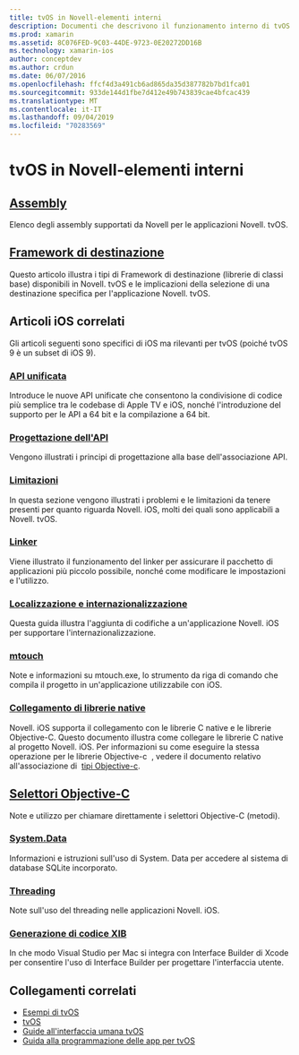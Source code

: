 ```yaml
---
title: tvOS in Novell-elementi interni
description: Documenti che descrivono il funzionamento interno di tvOS in Novell, basato su Novell. iOS. Il contenuto del collegamento illustra gli assembly, i Framework di destinazione e i concetti relativi a iOS correlati.
ms.prod: xamarin
ms.assetid: 8C076FED-9C03-44DE-9723-0E20272DD16B
ms.technology: xamarin-ios
author: conceptdev
ms.author: crdun
ms.date: 06/07/2016
ms.openlocfilehash: ffcf4d3a491cb6ad865da35d387782b7bd1fca01
ms.sourcegitcommit: 933de144d1fbe7d412e49b743839cae4bfcac439
ms.translationtype: MT
ms.contentlocale: it-IT
ms.lasthandoff: 09/04/2019
ms.locfileid: "70283569"
---
```

# <a name="tvos-in-xamarin-internals"></a>tvOS in Novell-elementi interni 

## <a name="assembliesiostvosinternalsassembliesmd"></a>[Assembly](~/ios/tvos/internals/assemblies.md)

Elenco degli assembly supportati da Novell per le applicazioni Novell. tvOS.

## <a name="target-frameworksiostvosinternalsframeworksmd"></a>[Framework di destinazione](~/ios/tvos/internals/frameworks.md)

Questo articolo illustra i tipi di Framework di destinazione (librerie di classi base) disponibili in Novell. tvOS e le implicazioni della selezione di una destinazione specifica per l'applicazione Novell. tvOS.

## <a name="related-ios-articles"></a>Articoli iOS correlati

Gli articoli seguenti sono specifici di iOS ma rilevanti per tvOS (poiché tvOS 9 è un subset di iOS 9).

### <a name="unified-apicross-platformmaciosunifiedindexmd"></a>[API unificata](~/cross-platform/macios/unified/index.md)

Introduce le nuove API unificate che consentono la condivisione di codice più semplice tra le codebase di Apple TV e iOS, nonché l'introduzione del supporto per le API a 64 bit e la compilazione a 64 bit.  

### <a name="api-designiosinternalsapi-designindexmd"></a>[Progettazione dell'API](~/ios/internals/api-design/index.md)

Vengono illustrati i principi di progettazione alla base dell'associazione API.

### <a name="limitationsiosinternalslimitationsmd"></a>[Limitazioni](~/ios/internals/limitations.md)

In questa sezione vengono illustrati i problemi e le limitazioni da tenere presenti per quanto riguarda Novell. iOS, molti dei quali sono applicabili a Novell. tvOS.

### <a name="linkeriosdeploy-testlinkermd"></a>[Linker](~/ios/deploy-test/linker.md)

Viene illustrato il funzionamento del linker per assicurare il pacchetto di applicazioni più piccolo possibile, nonché come modificare le impostazioni e l'utilizzo.

### <a name="localization-and-internationalizationiosapp-fundamentalslocalizationindexmd"></a>[Localizzazione e internazionalizzazione](~/ios/app-fundamentals/localization/index.md)

Questa guida illustra l'aggiunta di codifiche a un'applicazione Novell. iOS per supportare l'internazionalizzazione.

### <a name="mtouchiosdeploy-testmtouchmd"></a>[mtouch](~/ios/deploy-test/mtouch.md)

Note e informazioni su mtouch.exe, lo strumento da riga di comando che compila il progetto in un'applicazione utilizzabile con iOS.

### <a name="linking-native-librariesiosplatformnative-interopmd"></a>[Collegamento di librerie native](~/ios/platform/native-interop.md)

Novell. iOS supporta il collegamento con le librerie C native e le librerie Objective-C. Questo documento illustra come collegare le librerie C native al progetto Novell. iOS. Per informazioni su come eseguire la stessa operazione per le librerie Objective-c&nbsp; , vedere il documento relativo all'associazione di&nbsp; [tipi Objective-c](~/ios/platform/binding-objective-c/index.md).

## <a name="objective-c-selectorsiosinternalsobjective-c-selectorsmd"></a>[Selettori Objective-C](~/ios/internals/objective-c-selectors.md)

Note e utilizzo per chiamare direttamente i selettori Objective-C (metodi).

### <a name="systemdataiosdata-cloudsystemdatamd"></a>[System.Data](~/ios/data-cloud/system.data.md)

Informazioni e istruzioni sull'uso di System. Data per accedere al sistema di database SQLite incorporato.

### <a name="threadingiosapp-fundamentalsthreadingmd"></a>[Threading](~/ios/app-fundamentals/threading.md)

Note sull'uso del threading nelle applicazioni Novell. iOS.

### <a name="xib-code-generationiosinternalsxib-code-generationmd"></a>[Generazione di codice XIB](~/ios/internals/xib-code-generation.md)

In che modo Visual Studio per Mac si integra con Interface Builder di Xcode per consentire l'uso di Interface Builder per progettare l'interfaccia utente.

## <a name="related-links"></a>Collegamenti correlati

- [Esempi di tvOS](https://docs.microsoft.com/samples/browse/?products=xamarin&term=Xamarin.iOS+tvOS)
- [tvOS](https://developer.apple.com/tvos/)
- [Guide all'interfaccia umana tvOS](https://developer.apple.com/tvos/human-interface-guidelines/)
- [Guida alla programmazione delle app per tvOS](https://developer.apple.com/library/prerelease/tvos/documentation/General/Conceptual/AppleTV_PG/)
